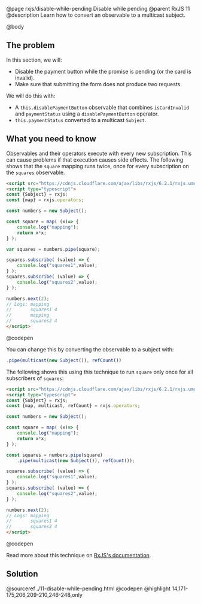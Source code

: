 @page rxjs/disable-while-pending Disable while pending
@parent RxJS 11
@description Learn how to convert an observable to a multicast subject.

@body


## The problem

In this section, we will:

- Disable the payment button while the promise is pending (or the card is invalid).
- Make sure that submitting the form does not produce two requests.

We will do this with:

- A `this.disablePaymentButton` observable that combines `isCardInvalid` and `paymentStatus` using a `disablePaymentButton` operator.
- `this.paymentStatus` converted to a multicast `Subject`.

## What you need to know

Observables and their operators execute with every new subscription. This can cause problems
if that execution causes side effects. The following shows that the `square` mapping
runs twice, once for every subscription on the `squares` observable.

```html
<script src="https://cdnjs.cloudflare.com/ajax/libs/rxjs/6.2.1/rxjs.umd.js"></script>
<script type="typescript">
const {Subject} = rxjs;
const {map} = rxjs.operators;

const numbers = new Subject();

const square = map( (x)=> {
    console.log("mapping");
    return x*x;
} );

var squares = numbers.pipe(square);

squares.subscribe( (value) => {
    console.log("squares1",value);
} );
squares.subscribe( (value) => {
    console.log("squares2",value);
} );

numbers.next(2);
// Logs: mapping
//       squares1 4
//       mapping
//       squares2 4
</script>
```
@codepen

You can change this by converting the observable to a subject with:

```js
.pipe(multicast(new Subject()), refCount())
```

The following shows this using this technique to run `square` only once
for all subscribers of `squares`:


```html
<script src="https://cdnjs.cloudflare.com/ajax/libs/rxjs/6.2.1/rxjs.umd.js"></script>
<script type="typescript">
const {Subject} = rxjs;
const {map, multicast, refCount} = rxjs.operators;

const numbers = new Subject();

const square = map( (x)=> {
    console.log("mapping");
    return x*x;
} );

const squares = numbers.pipe(square)
    .pipe(multicast(new Subject()), refCount());

squares.subscribe( (value) => {
    console.log("squares1",value);
} );
squares.subscribe( (value) => {
    console.log("squares2",value);
} );

numbers.next(2);
// Logs: mapping
//       squares1 4
//       squares2 4
</script>
```
@codepen

Read more about this technique on [RxJS's documentation](https://rxjs-dev.firebaseapp.com/guide/subject#multicasted-observables).


## Solution

@sourceref ./11-disable-while-pending.html
@codepen
@highlight 14,171-175,206,209-210,246-248,only
